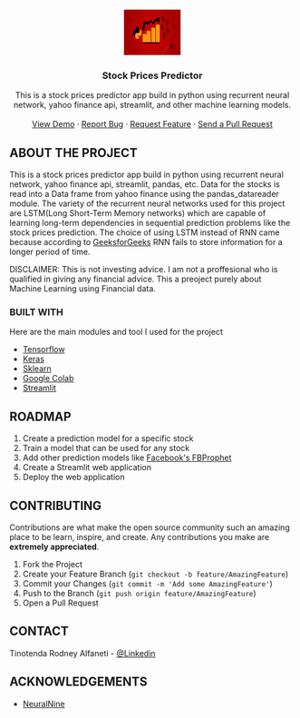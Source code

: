 <!-- PROJECT LOGO -->
<br />
<p align="center">
  <a href="https://github.com/tinotenda-alfaneti/stock-prices-predictor/">
    <img src="./stock-prediction.jpg" alt="Logo" width="100" height="80">
  </a>

  <h3 align="center">Stock Prices Predictor</h3>

  <p align="center">
    This is a stock prices predictor app build in python using recurrent neural network, yahoo finance api, streamlit, and other machine learning models.
    <br />
    <br />
    <a href="https://github.com/tinotenda-alfaneti/stock-prices-predictor/">View Demo</a>
    ·
    <a href="https://github.com/tinotenda-alfaneti/stock-prices-predictor/issues/new">Report Bug</a>
    ·
    <a href="https://github.com/tinotenda-alfaneti/stock-prices-predictor/issues">Request Feature</a>
    ·
    <a href="https://github.com/tinotenda-alfaneti/stock-prices-predictor/pulls">Send a Pull Request</a>
  </p>
</p>

<!-- ABOUT THE PROJECT -->
## ABOUT THE PROJECT

This is a stock prices predictor app build in python using recurrent neural network, yahoo finance api, streamlit, pandas, etc. Data for the stocks is read into a Data frame from yahoo finance using the pandas_datareader module. The variety of the recurrent neural networks used for this project are LSTM(Long Short-Term Memory networks) which are capable of learning long-term dependencies in sequential prediction problems like the stock prices prediction. The choice of using LSTM instead of RNN came because according to [GeeksforGeeks](https://www.geeksforgeeks.org/understanding-of-lstm-networks/) RNN fails to store information for a longer period of time. 

DISCLAIMER: This is not investing advice. I am not a proffesional who is qualified in giving any financial advice. This a preoject purely about Machine Learning using Financial data.

### BUILT WITH
Here are the main modules and tool I used for the project
* [Tensorflow](https://github.com/tensorflow)
* [Keras](https://github.com/keras-team/keras)
* [Sklearn](https://github.com/topics/sklearn)
* [Google Colab](https://github.com/googlecolab)
* [Streamlit](https://github.com/streamlit)




<!-- ROADMAP -->
## ROADMAP

1. Create a prediction model for a specific stock
2. Train a model that can be used for any stock
3. Add other prediction models like [Facebook's FBProphet](https://github.com/facebook/prophet)
4. Create a Streamlit web application
5. Deploy the web application


<!-- CONTRIBUTING -->
## CONTRIBUTING

Contributions are what make the open source community such an amazing place to be learn, inspire, and create. Any contributions you make are **extremely appreciated**.

1. Fork the Project
2. Create your Feature Branch (`git checkout -b feature/AmazingFeature`)
3. Commit your Changes (`git commit -m 'Add some AmazingFeature'`)
4. Push to the Branch (`git push origin feature/AmazingFeature`)
5. Open a Pull Request



<!-- CONTACT -->
## CONTACT

Tinotenda Rodney Alfaneti - [@Linkedin](https://www.linkedin.com/in/tinotenda-rodney-alfaneti/)



<!-- ACKNOWLEDGEMENTS -->
## ACKNOWLEDGEMENTS
* [NeuralNine](https://github.com/NeuralNine)





<!-- MARKDOWN LINKS & IMAGES -->
<!-- https://www.markdownguide.org/basic-syntax/#reference-style-links -->
[forks-shield]: https://img.shields.io/github/forks/roshanlam/ReadMeTemplate?style=for-the-badge
[forks-url]: https://github.com/roshanlam/ReadMeTemplate/network/members
[stars-shield]: https://img.shields.io/github/stars/roshanlam/ReadMeTemplate?style=for-the-badge
[stars-url]: https://github.com/roshanlam/ReadMeTemplate/stargazers
[issues-shield]: https://img.shields.io/github/issues/roshanlam/ReadMeTemplate?style=for-the-badge
[issues-url]: https://github.com/roshanlam/ReadMeTemplate/issues
[linkedin-shield]: https://img.shields.io/badge/-LinkedIn-black.svg?style=flat-square&logo=linkedin&colorB=555
[linkedin-url]: https://linkedin.com/in/roshan-lamichhane 

